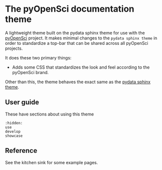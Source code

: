 # The pyOpenSci documentation theme

A lightweight theme built on the pydata sphinx theme for use with the [pyOpenSci](https://pyopensci.org) project.
It makes minimal changes to the `pydata sphinx theme` in order to standardize a top-bar that can be shared across all pyOpenSci projects.

It does these two primary things:

- Adds some CSS that standardizes the look and feel according to the pyOpenSci brand.

Other than this, the theme behaves the exact same as the [pydata sphinx theme](https://pydata-sphinx-theme.readthedocs.io).

## User guide

These have sections about using this theme

```{toctree}
:hidden:
use
develop
showcase
```

## Reference

See the kitchen sink for some example pages.
<!--
```{toctree}
:maxdepth: 3
reference/kitchen-sink/index
``` -->
